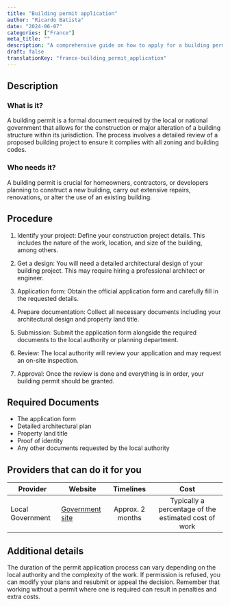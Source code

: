 ```yaml
---
title: "Building permit application"
author: "Ricardo Batista"
date: "2024-06-07"
categories: ["France"]
meta_title: ""
description: "A comprehensive guide on how to apply for a building permit in France"
draft: false
translationKey: "france-building_permit_application"
---
```


## Description
### What is it?
A building permit is a formal document required by the local or national government that allows for the construction or major alteration of a building structure within its jurisdiction. The process involves a detailed review of a proposed building project to ensure it complies with all zoning and building codes.
### Who needs it?
A building permit is crucial for homeowners, contractors, or developers planning to construct a new building, carry out extensive repairs, renovations, or alter the use of an existing building. 

## Procedure

1. Identify your project: Define your construction project details. This includes the nature of the work, location, and size of the building, among others.

2. Get a design: You will need a detailed architectural design of your building project. This may require hiring a professional architect or engineer.

3. Application form: Obtain the official application form and carefully fill in the requested details.

4. Prepare documentation: Collect all necessary documents including your architectural design and property land title. 

5. Submission: Submit the application form alongside the required documents to the local authority or planning department. 

6. Review: The local authority will review your application and may request an on-site inspection.

7. Approval: Once the review is done and everything is in order, your building permit should be granted.

## Required Documents
- The application form
- Detailed architectural plan
- Property land title
- Proof of identity
- Any other documents requested by the local authority

## Providers that can do it for you

| Provider        |     Website              |     Timelines    |   Cost                                                  |
| --------------- | ---------------          |  :-------------: | :-------------:                                         |
| Local Government| [Government site](https://www.service-public.fr/particuliers/vosdroits/F1986)    |  Approx. 2 months   | Typically a percentage of the estimated cost of work |

## Additional details
The duration of the permit application process can vary depending on the local authority and the complexity of the work. If permission is refused, you can modify your plans and resubmit or appeal the decision. Remember that working without a permit where one is required can result in penalties and extra costs.